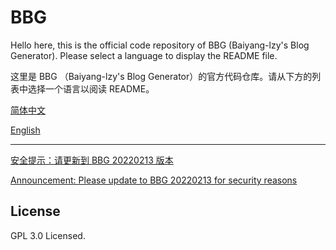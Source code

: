 BBG
===

Hello here, this is the official code repository of BBG (Baiyang-lzy's Blog Generator). Please select a language to display the README file.

这里是 BBG （Baiyang-lzy's Blog Generator）的官方代码仓库。请从下方的列表中选择一个语言以阅读 README。

[简体中文](./README.zhcn.md)

[English](./README.english.md) 

---

[安全提示：请更新到 BBG 20220213 版本](./Security_20220213.zhcn.md)

[Announcement: Please update to BBG 20220213 for security reasons](./Security_20220213.english.md)

## License

GPL 3.0 Licensed.